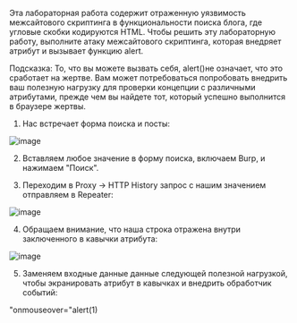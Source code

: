 Эта лабораторная работа содержит отраженную уязвимость межсайтового скриптинга в функциональности поиска блога, где угловые скобки кодируются HTML. Чтобы решить эту лабораторную работу, выполните атаку межсайтового скриптинга, которая внедряет атрибут и вызывает функцию alert.

Подсказка:
То, что вы можете вызвать себя, alert()не означает, что это сработает на жертве. Вам может потребоваться попробовать внедрить ваш полезную нагрузку для проверки концепции с различными атрибутами, прежде чем вы найдете тот, который успешно выполнится в браузере жертвы.

1. Нас встречает форма поиска и посты:

![image](https://github.com/user-attachments/assets/db76ce88-9d4a-4140-9cf9-56d86b352d96)

2. Вставляем любое значение в форму поиска, включаем Burp, и нажимаем "Поиск".

3. Переходим в Proxy -> HTTP History запрос с нашим значением отправляем в Repeater:

![image](https://github.com/user-attachments/assets/4070321f-fd89-4fca-9f90-116e7a52c249)

4. Обращаем внимание, что наша строка отражена внутри заключенного в кавычки атрибута:

![image](https://github.com/user-attachments/assets/42365e9a-a044-412c-a3d1-365f9a1e7b30)

5. Заменяем входные данные данные следующей полезной нагрузкой, чтобы экранировать атрибут в кавычках и внедрить обработчик событий:

"onmouseover="alert(1)

